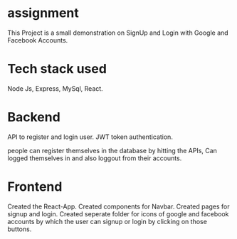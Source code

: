 # assignment

This Project is a small demonstration on SignUp and Login with Google and Facebook Accounts. 

# Tech stack used
Node Js, Express, MySql, React.

# Backend
API to register and login user.
JWT token authentication.

people can register themselves in the database by hitting the APIs, Can logged themselves in and also loggout from their accounts.

# Frontend
Created the React-App.
Created components for Navbar.
Created pages for signup and login.
Created seperate folder for icons of google and facebook accounts by which the user can signup or login by clicking on those buttons.

